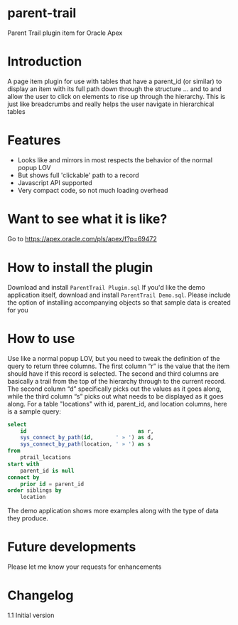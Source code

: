 # parent-trail
Parent Trail plugin item for Oracle Apex

# Introduction
A page item plugin for use with tables that have a parent_id (or similar) to display an item with its full path 
down through the structure ... and to and allow the user to click on elements to rise up through the hierarchy. 
This is just like breadcrumbs and really helps the user navigate in hierarchical tables

# Features
- Looks like and mirrors in most respects the behavior of the normal popup LOV
- But shows full 'clickable' path to a record
- Javascript API supported
- Very compact code, so not much loading overhead

# Want to see what it is like?
Go to https://apex.oracle.com/pls/apex/f?p=69472

# How to install the plugin
Download and install `ParentTrail Plugin.sql`
If you'd like the demo application itself, download and install `ParentTrail Demo.sql`. Please include the option of 
installing accompanying objects so that sample data is created for you

# How to use
Use like a normal popup LOV, but you need to tweak the definition of the query to return three columns. The first 
column “r” is the value that the item should have if this record is selected. The second and third columns are basically
a trail from the top of the hierarchy through to the current record. The second column “d” specifically picks out the 
values as it goes along, while the third column “s” picks out what needs to be displayed as it goes along. For a table
"locations" with id, parent_id, and location columns, here is a sample query:
```sql
select
    id                                   as r,
    sys_connect_by_path(id,       ' » ') as d,
    sys_connect_by_path(location, ' » ') as s
from 
    ptrail_locations
start with 
    parent_id is null
connect by 
    prior id = parent_id
order siblings by 
    location
```
The demo application shows more examples along with the type of data they produce.

# Future developments
Please let me know your requests for enhancements

# Changelog
1.1 Initial version


